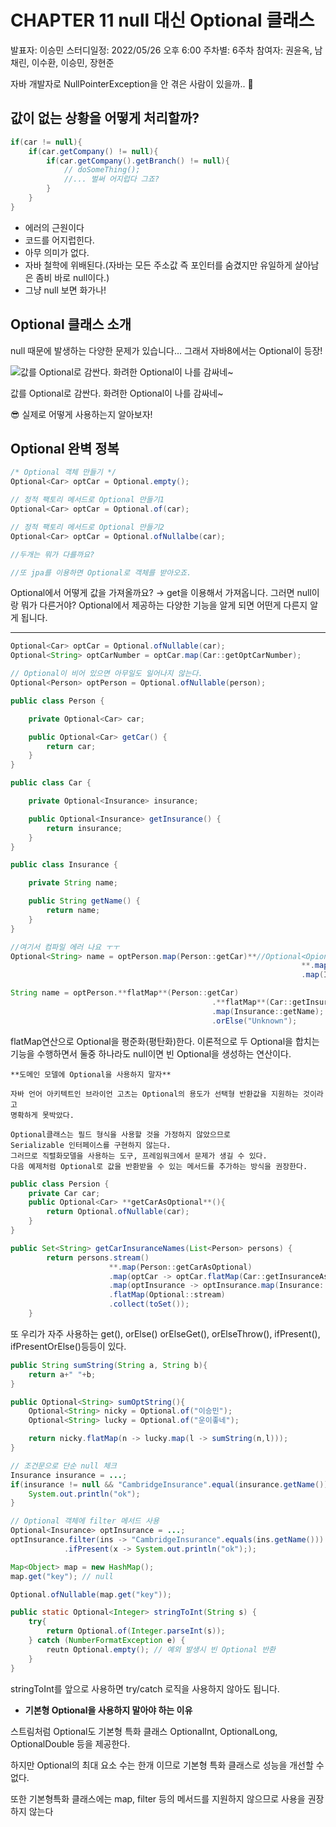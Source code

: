 # CHAPTER 11 null 대신 Optional 클래스

발표자: 이승민
스터디일정: 2022/05/26 오후 6:00
주차별: 6주차
참여자: 권윤옥, 남채린, 이수환, 이승민, 장현준

자바 개발자로 NullPointerException을 안 겪은 사람이 있을까.. 👹

## 값이 없는 상황을 어떻게 처리할까?

```java
if(car != null){
	if(car.getCompany() != null){
		if(car.getCompany().getBranch() != null){
			// doSomeThing();
			//... 벌써 어지럽다 그죠?
		}
	}
}
```

- 에러의 근원이다
- 코드를 어지럽힌다.
- 아무 의미가 없다.
- 자바 철학에 위배된다.(자바는 모든 주소값 즉 포인터를 숨겼지만 유일하게 살아남은 좀비 바로 null이다.)
- 그냥 null 보면 화가나!

## Optional 클래스 소개

null 때문에 발생하는 다양한 문제가 있습니다…
그래서 자바8에서는 Optional이 등장!

![값를 Optional로 감싼다. 화려한 Optional이 나를 감싸네~](CHAPTER%2011%20null%20%E1%84%83%E1%85%A2%E1%84%89%E1%85%B5%E1%86%AB%20Optional%20%E1%84%8F%E1%85%B3%E1%86%AF%E1%84%85%E1%85%A2%E1%84%89%E1%85%B3%20f07cdc70c1d145dca0a54015a1dcf8fd/Untitled.png)

값를 Optional로 감싼다. 화려한 Optional이 나를 감싸네~

😎 실제로 어떻게 사용하는지 알아보자!

## Optional 완벽 정복

```java
/* Optional 객체 만들기 */
Optional<Car> optCar = Optional.empty();

// 정적 팩토리 메서드로 Optional 만들기1
Optional<Car> optCar = Optional.of(car);

// 정적 팩토리 메서드로 Optional 만들기2
Optional<Car> optCar = Optional.ofNullalbe(car);

//두개는 뭐가 다를까요?

//또 jpa를 이용하면 Optional로 객체를 받아오죠.
```

Optional에서 어떻게 값을 가져올까요? → get을 이용해서 가져옵니다. 그러면 null이랑 뭐가 다른거야? Optional에서 제공하는 다양한 기능을 알게 되면 어떤게 다른지 알게 됩니다.

---

```java
Optional<Car> optCar = Optional.ofNullable(car);
Optional<String> optCarNumber = optCar.map(Car::getOptCarNumber);

// Optional이 비어 있으면 아무일도 일어나지 않는다.
Optional<Person> optPerson = Optional.ofNullable(person);
```

```java
public class Person {

    private Optional<Car> car;

    public Optional<Car> getCar() {
        return car;
    }
}

public class Car {

    private Optional<Insurance> insurance;

    public Optional<Insurance> getInsurance() {
        return insurance;
    }
}

public class Insurance {

    private String name;

    public String getName() {
        return name;
    }
}

//여기서 컴파일 에러 나요 ㅜㅜ
Optional<String> name = optPerson.map(Person::getCar)**//Optional<Opional<Car>>**
																 **.map(Car::getInsurance)**
																 .map(Insurance::getName);
```

```java
String name = optPerson.**flatMap**(Person::getCar)
											 .**flatMap**(Car::getInsurance)
											 .map(Insurance::getName);
											 .orElse("Unknown");
```

flatMap연산으로 Optional을 평준화(평탄화)한다. 이론적으로 두 Optional을 합치는 기능을 수행하면서 둘중 하나라도 null이면 빈 Optional을 생성하는 연산이다.

```
**도메인 모델에 Optional을 사용하지 말자**

자바 언어 아키텍트인 브라이언 고츠는 Optional의 용도가 선택형 반환값을 지원하는 것이라고
명확하게 못박았다.

Optional클래스는 필드 형식을 사용할 것을 가정하지 않았으므로
Serializable 인터페이스를 구현하지 않는다.
그러므로 직렬화모델을 사용하는 도구, 프레임워크에서 문제가 생길 수 있다.
다음 예제처럼 Optional로 값을 반환받을 수 있는 메서드를 추가하는 방식을 권장한다.
```

```java
public class Persion {
	private Car car;
	public Optional<Car> **getCarAsOptional**(){
		return Optional.ofNullable(car);
	}
}
```

```java
public Set<String> getCarInsuranceNames(List<Person> persons) {
        return persons.stream()
                      **.map(Person::getCarAsOptional)
                      .map(optCar -> optCar.flatMap(Car::getInsuranceAsOptional))
                      .map(optInsurance -> optInsurance.map(Insurance::getName))**
                      .flatMap(Optional::stream)
                      .collect(toSet());
    }
```

또 우리가 자주 사용하는 get(), orElse() orElseGet(), orElseThrow(), ifPresent(), ifPresentOrElse()등등이 있다.

```java
public String sumString(String a, String b){
    return a+" "+b;
}

public Optional<String> sumOptString(){
    Optional<String> nicky = Optional.of("이승민");
    Optional<String> lucky = Optional.of("운이좋네");

    return nicky.flatMap(n -> lucky.map(l -> sumString(n,l)));
}
```

```java
// 조건문으로 단순 null 체크
Insurance insurance = ...;
if(insurance != null && "CambridgeInsurance".equal(insurance.getName())) {
    System.out.println("ok");
}

// Optional 객체에 filter 메서드 사용
Optional<Insurance> optInsurance = ...;
optInsurance.filter(ins -> "CambridgeInsurance".equals(ins.getName()))
            .ifPresent(x -> System.out.println("ok"););
```

```java
Map<Object> map = new HashMap();
map.get("key"); // null

Optional.ofNullable(map.get("key"));
```

```java
public static Optional<Integer> stringToInt(String s) {
    try{
        return Optional.of(Integer.parseInt(s));
    } catch (NumberFormatException e) {
        reutn Optional.empty(); // 예외 발생시 빈 Optional 반환
    }
}
```

stringToInt를 앞으로 사용하면 try/catch 로직을 사용하지 않아도 됩니다.

- **기본형 Optional을 사용하지 말아야 하는 이유**

스트림처럼 Optional도 기본형 특화 클래스 OptionalInt, OptionalLong, OptionalDouble 등을 제공한다.

하지만 Optional의 최대 요소 수는 한개 이므로 기본형 특화 클래스로 성능을 개선할 수 없다.

또한 기본형특화 클래스에는 map, filter 등의 메서드를 지원하지 않으므로 사용을 권장하지 않는다